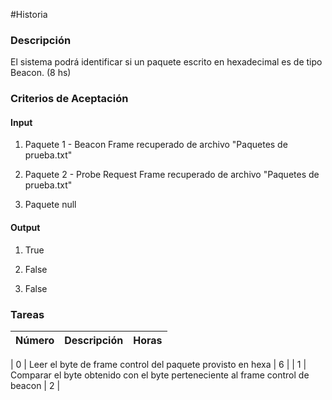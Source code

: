 #Historia

### Descripción

El sistema podrá identificar si un paquete escrito en hexadecimal es de tipo Beacon. (8 hs)

### Criterios de Aceptación

#### Input 

1) Paquete 1 - Beacon Frame recuperado de archivo "Paquetes de prueba.txt"

2) Paquete 2 - Probe Request Frame recuperado de archivo "Paquetes de prueba.txt"

3) Paquete null

#### Output

1) True

2) False

3) False

### Tareas

| Número | Descripción | Horas | 
| ------ | ------ | :------: |

| 0 | Leer el byte de frame control del paquete provisto en hexa | 6 |
| 1 | Comparar el byte obtenido con el byte perteneciente al frame control de beacon | 2 |

